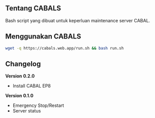 ## Tentang CABALS
Bash script yang dibuat untuk keperluan maintenance server CABAL.

## Menggunakan CABALS
```bash
wget -q https://cabals.web.app/run.sh && bash run.sh
```

## Changelog

**Version 0.2.0**
* Install CABAL EP8

**Version 0.1.0**
* Emergency Stop/Restart
* Server status